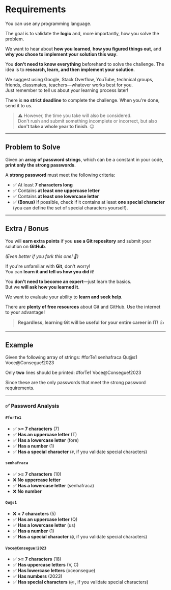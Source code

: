 # Requirements

You can use any programming language.  

The goal is to validate the **logic** and, more importantly, how you solve the problem.  

We want to hear about **how you learned**, **how you figured things out**, and **why you chose to implement your solution this way**.  

You **don't need to know everything** beforehand to solve the challenge. The idea is to **research, learn, and then implement your solution**.  

We suggest using Google, Stack Overflow, YouTube, technical groups, friends, classmates, teachers—whatever works best for you.  
Just remember to tell us about your learning process later!  

There is **no strict deadline** to complete the challenge. When you're done, send it to us.  

> ⚠️ However, the time you take will also be considered.  
> Don't rush and submit something incomplete or incorrect, but also **don't take a whole year to finish**. 😉

---

## Problem to Solve

Given an **array of password strings**, which can be a constant in your code, **print only the strong passwords**.  

A **strong password** must meet the following criteria:

- ✅ At least **7 characters long**  
- ✅ Contains **at least one uppercase letter**  
- ✅ Contains **at least one lowercase letter**  
- ✅ **(Bonus)** If possible, check if it contains at least **one special character** (you can define the set of special characters yourself).  

---

## Extra / Bonus

You will **earn extra points** if you **use a Git repository** and submit your solution on **GitHub**.  

*(Even better if you fork this one! 🤩)*  

If you're unfamiliar with **Git**, don't worry!  
You can **learn it and tell us how you did it**!  

You **don't need to become an expert**—just learn the basics.  
But we **will ask how you learned it**.  

We want to evaluate your ability to **learn and seek help**.  

There are **plenty of free resources** about Git and GitHub. Use the internet to your advantage!  

> **Regardless, learning Git will be useful for your entire career in IT!** 👍  

---

## Example

Given the following array of strings:
#forTe1 senhafraca Qu@s1 Voce@Consegue!2023

Only **two** lines should be printed:
#forTe1 Voce@Consegue!2023

Since these are the only passwords that meet the strong password requirements.

---

### ✅ Password Analysis  

#### `#forTe1`
- ✅ **>= 7 characters** (7)  
- ✅ **Has an uppercase letter** (T)  
- ✅ **Has a lowercase letter** (fore)  
- ✅ **Has a number** (1)  
- ✅ **Has a special character** (`#`, if you validate special characters)  

#### `senhafraca`
- ✅ **>= 7 characters** (10)  
- ❌ **No uppercase letter**  
- ✅ **Has a lowercase letter** (senhafraca)  
- ❌ **No number**  

#### `Qu@s1`
- ❌ **< 7 characters** (5)  
- ✅ **Has an uppercase letter** (Q)  
- ✅ **Has a lowercase letter** (us)  
- ✅ **Has a number** (1)  
- ✅ **Has a special character** (`@`, if you validate special characters)  

#### `Voce@Consegue!2023`
- ✅ **>= 7 characters** (18)  
- ✅ **Has uppercase letters** (V, C)  
- ✅ **Has lowercase letters** (oceonsegue)  
- ✅ **Has numbers** (2023)  
- ✅ **Has special characters** (`@!`, if you validate special characters)  
